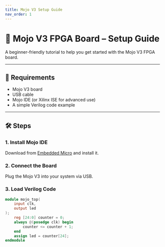 ```yaml
---
title: Mojo V3 Setup Guide
nav_order: 1
---
```


# 🚀 Mojo V3 FPGA Board – Setup Guide

A beginner-friendly tutorial to help you get started with the Mojo V3 FPGA board.

---

## 🧰 Requirements

- Mojo V3 board
- USB cable
- Mojo IDE (or Xilinx ISE for advanced use)
- A simple Verilog code example

---

## 🛠️ Steps

### 1. Install Mojo IDE
Download from [Embedded Micro](https://embeddedmicro.com/) and install it.

### 2. Connect the Board
Plug the Mojo V3 into your system via USB.

### 3. Load Verilog Code
```verilog
module mojo_top(
    input clk,
    output led
);
    reg [24:0] counter = 0;
    always @(posedge clk) begin
        counter <= counter + 1;
    end
    assign led = counter[24];
endmodule
